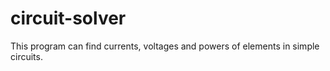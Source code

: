 # circuit-solver
This program can find currents, voltages and powers of elements in simple circuits. 
